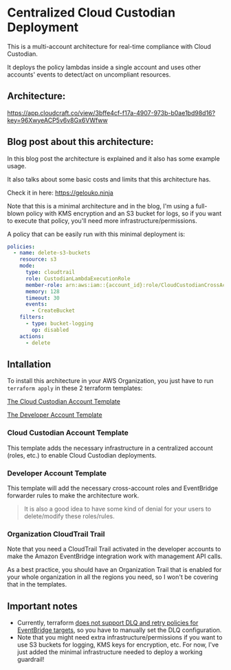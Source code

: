# Centralized Cloud Custodian Deployment

This is a multi-account architecture for real-time compliance with Cloud Custodian.

It deploys the policy lambdas inside a single account and uses other accounts' events to detect/act on uncompliant resources.

## Architecture:

https://app.cloudcraft.co/view/3bffe4cf-f17a-4907-973b-b0ae1bd98d16?key=96XwyeACP5v6v8Gx6VWfww

## Blog post about this architecture:

In this blog post the architecture is explained and it also has some example usage.

It also talks about some basic costs and limits that this architecture has.

Check it in here: https://gelouko.ninja

Note that this is a minimal architecture and in the blog, I'm using a full-blown policy with KMS encryption and an S3 bucket for logs, so if you want to execute that policy, you'll need more infrastructure/permissions.

A policy that can be easily run with this minimal deployment is:


```yaml
policies:
  - name: delete-s3-buckets
    resource: s3
    mode:
      type: cloudtrail
      role: CustodianLambdaExecutionRole
      member-role: arn:aws:iam::{account_id}:role/CloudCustodianCrossAccountRole
      memory: 128
      timeout: 30
      events:
        - CreateBucket
    filters:
      - type: bucket-logging
        op: disabled
    actions:
      - delete
```

## Intallation

To install this architecture in your AWS Organization, you just have to run `terraform apply` in these 2 terraform templates:

[The Cloud Custodian Account Template](cloud-custodian-account-template)

[The Developer Account Template](developer-account-template)

### Cloud Custodian Account Template

This template adds the necessary infrastructure in a centralized account (roles, etc.) to enable Cloud Custodian deployments.

### Developer Account Template

This template will add the necessary cross-account roles and EventBridge forwarder rules to make the architecture work.

> It is also a good idea to have some kind of denial for your users to delete/modify these roles/rules.

### Organization CloudTrail Trail

Note that you need a CloudTrail Trail activated in the developer accounts to make the Amazon EventBridge integration work with management API calls.

As a best practice, you should have an Organization Trail that is enabled for your whole organization in all the regions you need, so I won't be covering that in the templates.

## Important notes

- Currently, terraform [does not support DLQ and retry policies for EventBridge targets](https://github.com/hashicorp/terraform-provider-aws/issues/15836), so you have to manually set the DLQ configuration.
- Note that you might need extra infrastructure/permissions if you want to use S3 buckets for logging, KMS keys for encryption, etc. For now, I've just added the minimal infrastructure needed to deploy a working guardrail!

